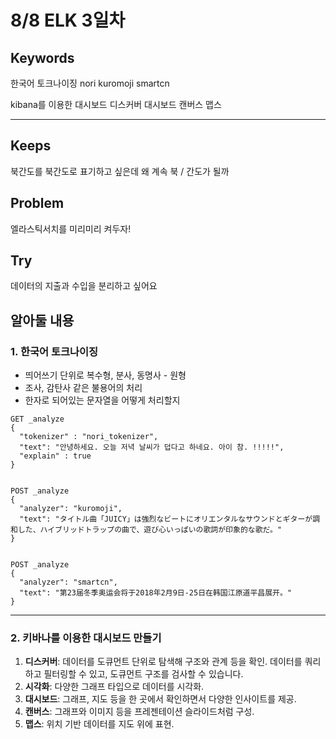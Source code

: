 # 8/8 ELK 3일차

## Keywords
한국어 토크나이징
nori kuromoji smartcn

kibana를 이용한 대시보드
디스커버 대시보드 캔버스 맵스

***

## Keeps
북간도를 북간도로 표기하고 싶은데
왜 계속 북 / 간도가 될까

## Problem
엘라스틱서치를 미리미리 켜두자!

## Try
데이터의 지출과 수입을 분리하고 싶어요


## 알아둘 내용

### 1. 한국어 토크나이징
- 띄어쓰기 단위로 복수형, 분사, 동명사 - 원형
- 조사, 감탄사 같은 불용어의 처리
- 한자로 되어있는 문자열을 어떻게 처리할지

```
GET _analyze
{
  "tokenizer" : "nori_tokenizer",
  "text": "안녕하세요. 오늘 저녁 날씨가 덥다고 하네요. 아이 참. !!!!!",
  "explain" : true
}


POST _analyze
{
  "analyzer": "kuromoji",
  "text": "タイトル曲「JUICY」は強烈なビートにオリエンタルなサウンドとギターが調和した、ハイブリッドトラップの曲で、遊び心いっぱいの歌詞が印象的な歌だ。"
}


POST _analyze
{
  "analyzer": "smartcn",
  "text": "第23届冬季奥运会将于2018年2月9日-25日在韩国江原道平昌展开。"
}
```
---

### 2. 키바나를 이용한 대시보드 만들기
1. **디스커버**: 데이터를 도큐먼트 단위로 탐색해 구조와 관계 등을 확인.  데이터를 쿼리하고 필터링할 수 있고, 도큐먼트 구조를 검사할 수 있습니다.
2. **시각화**: 다양한 그래프 타입으로 데이터를 시각화.
3. **대시보드**: 그래프, 지도 등을 한 곳에서 확인하면서 다양한 인사이트를 제공.    
4. **캔버스**: 그래프와 이미지 등을 프레젠테이션 슬라이드처럼 구성.  
5. **맵스**: 위치 기반 데이터를 지도 위에 표현.


